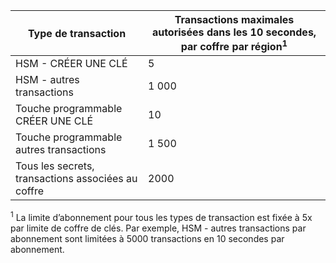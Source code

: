 
| Type de transaction | Transactions maximales autorisées dans les 10 secondes, par coffre par région<sup>1</sup> |
| --- | --- |
| HSM - CRÉER UNE CLÉ |5 |
| HSM - autres transactions |1 000 |
| Touche programmable CRÉER UNE CLÉ |10 |
| Touche programmable autres transactions |1 500 |
| Tous les secrets, transactions associées au coffre |2000 |

<sup>1</sup> La limite d’abonnement pour tous les types de transaction est fixée à 5x par limite de coffre de clés. Par exemple, HSM - autres transactions par abonnement sont limitées à 5000 transactions en 10 secondes par abonnement.


